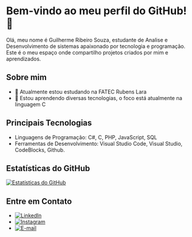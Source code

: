 # Bem-vindo ao meu perfil do GitHub! 👋

Olá, meu nome é Guilherme Ribeiro Souza, estudante de Analise e Desenvolvimento de sistemas apaixonado por tecnologia e programação. Este é o meu espaço onde compartilho projetos criados por mim e aprendizados.

## Sobre mim

- 🔭 Atualmente estou estudando na FATEC Rubens Lara
- 🌱 Estou aprendendo diversas tecnologias, o foco está atualmente na linguagem C

## Principais Tecnologias

- Linguagens de Programação: C#, C, PHP, JavaScript, SQL
- Ferramentas de Desenvolvimento: Visual Studio Code, Visual Studio, CodeBlocks, Github.

## Estatísticas do GitHub

[![Estatísticas do GitHub](https://github-readme-stats.vercel.app/api?username=guirib00&show_icons=true&theme=radical)](https://github.com/anuraghazra/github-readme-stats)

## Entre em Contato

- [![LinkedIn](https://img.shields.io/badge/linkedin-%230077B5.svg?style=for-the-badge&logo=linkedin&logoColor=white)](https://www.linkedin.com/in/guilherme-ribeiro-souza-03696a26a/)
- [![Instagram](https://img.shields.io/badge/instagram-%230077B5.svg?style=for-the-badge&logo=instagram&logoColor=white)](https://www.instagram.com/gui_rib00/)
- [![E-mail](https://img.shields.io/badge/-Email-0077B5?style=for-the-badge&logo=microsoft-outlook&logoColor=white)](mailto:guilhermerib2013@hotmail.com)
